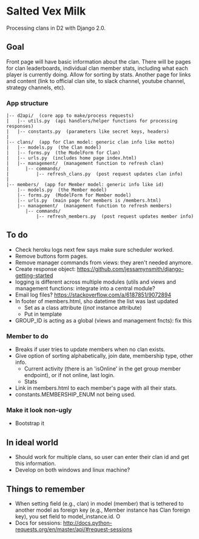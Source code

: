 # Salted Vex Milk
Processing clans in D2 with Django 2.0.

## Goal
Front page will have basic information about the clan. There will be pages for clan leaderboards, individual clan member stats, including what each player is currently doing.  Allow for sorting by stats. Another page for links and content (link to official clan site, to slack channel, youtube channel, strategy channels, etc).

### App structure
    |-- d2api/  (core app to make/process requests)   
    |   |-- utils.py  (api handlers/helper functions for processing responses)    
    |   |-- constants.py  (parameters like secret keys, headers)    
    |       
    |-- clans/  (app for Clan model: generic clan info like motto)    
    |   |-- models.py  (the Clan model)    
    |   |-- forms.py  (the ModelForm for Clan)    
    |   |-- urls.py  (includes home page index.html)    
    |   |-- management/  (management function to refresh clan)
    |      |-- commands/  
    |          |-- refresh_clans.py  (post request updates clan info)
    |    
    |-- members/  (app for Member model: generic info like id)     
        |-- models.py  (the Member model)    
        |-- forms.py  (ModelForm for Member model)    
        |-- urls.py  (main page for members is /members.html)     
        |-- management/  (management function to refresh members)
           |-- commands/
               |-- refresh_members.py  (post request updates member info)

## To do
- Check heroku logs next few says make sure scheduler worked.
- Remove buttons form pages.
- Remove manager commands from views: they aren't needed anymore.
- Create response object:
    https://github.com/jessamynsmith/django-getting-started
- logging is different across multiple modules (utils and views and management
   functions: integrate into a central module?
- Email log files?
    https://stackoverflow.com/a/6187851/9072894
- In footer of members.html, sho datetime the list was last updated
    - Set as a class attribute ((*not* instance attribute)
    - Put in template
- GROUP_ID is acting as a global (views and management fncts): fix this

### Member to do
- Breaks if user tries to update members when no clan exists.
- Give option of sorting alphabetically, join date, membership type, other info.
    - Current activity (there is an 'isOnline' in the get group member endpoint), or if not online, last login.
    - Stats
- Link in members.html to each member's page with all their stats.
- constants.MEMBERSHIP_ENUM not being used.

### Make it look non-ugly
- Bootstrap it

## In ideal world
- Should work for multiple clans, so user can enter their clan id and get this information.
- Develop on both windows and linux machine?

## Things to remember
- When setting field (e.g., clan) in model (member) that is tethered to another model as foreign key (e.g., Member instance has Clan foreign key), you set field to model_instance.id. O
- Docs for sessions: http://docs.python-requests.org/en/master/api/#request-sessions
